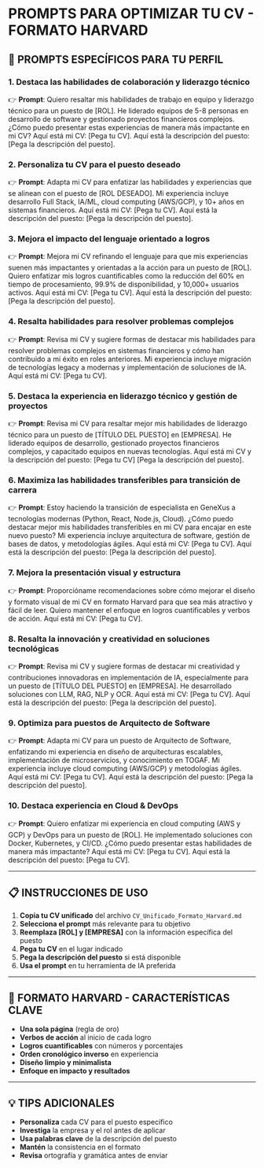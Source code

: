 # PROMPTS PARA OPTIMIZAR TU CV - FORMATO HARVARD

## 🎯 **PROMPTS ESPECÍFICOS PARA TU PERFIL**

### 1. **Destaca las habilidades de colaboración y liderazgo técnico**
👉 **Prompt**: Quiero resaltar mis habilidades de trabajo en equipo y liderazgo técnico para un puesto de [ROL]. He liderado equipos de 5-8 personas en desarrollo de software y gestionado proyectos financieros complejos. ¿Cómo puedo presentar estas experiencias de manera más impactante en mi CV? Aquí está mi CV: [Pega tu CV]. Aquí está la descripción del puesto: [Pega la descripción del puesto].

### 2. **Personaliza tu CV para el puesto deseado**
👉 **Prompt**: Adapta mi CV para enfatizar las habilidades y experiencias que se alinean con el puesto de [ROL DESEADO]. Mi experiencia incluye desarrollo Full Stack, IA/ML, cloud computing (AWS/GCP), y 10+ años en sistemas financieros. Aquí está mi CV: [Pega tu CV]. Aquí está la descripción del puesto: [Pega la descripción del puesto].

### 3. **Mejora el impacto del lenguaje orientado a logros**
👉 **Prompt**: Mejora mi CV refinando el lenguaje para que mis experiencias suenen más impactantes y orientadas a la acción para un puesto de [ROL]. Quiero enfatizar mis logros cuantificables como la reducción del 60% en tiempo de procesamiento, 99.9% de disponibilidad, y 10,000+ usuarios activos. Aquí está mi CV: [Pega tu CV]. Aquí está la descripción del puesto: [Pega la descripción del puesto].

### 4. **Resalta habilidades para resolver problemas complejos**
👉 **Prompt**: Revisa mi CV y sugiere formas de destacar mis habilidades para resolver problemas complejos en sistemas financieros y cómo han contribuido a mi éxito en roles anteriores. Mi experiencia incluye migración de tecnologías legacy a modernas y implementación de soluciones de IA. Aquí está mi CV: [Pega tu CV].

### 5. **Destaca la experiencia en liderazgo técnico y gestión de proyectos**
👉 **Prompt**: Revisa mi CV para resaltar mejor mis habilidades de liderazgo técnico para un puesto de [TÍTULO DEL PUESTO] en [EMPRESA]. He liderado equipos de desarrollo, gestionado proyectos financieros complejos, y capacitado equipos en nuevas tecnologías. Aquí está mi CV y la descripción del puesto: [Pega tu CV] [Pega la descripción del puesto].

### 6. **Maximiza las habilidades transferibles para transición de carrera**
👉 **Prompt**: Estoy haciendo la transición de especialista en GeneXus a tecnologías modernas (Python, React, Node.js, Cloud). ¿Cómo puedo destacar mejor mis habilidades transferibles en mi CV para encajar en este nuevo puesto? Mi experiencia incluye arquitectura de software, gestión de bases de datos, y metodologías ágiles. Aquí está mi CV: [Pega tu CV]. Aquí está la descripción del puesto: [Pega la descripción del puesto].

### 7. **Mejora la presentación visual y estructura**
👉 **Prompt**: Proporcióname recomendaciones sobre cómo mejorar el diseño y formato visual de mi CV en formato Harvard para que sea más atractivo y fácil de leer. Quiero mantener el enfoque en logros cuantificables y verbos de acción. Aquí está mi CV: [Pega tu CV].

### 8. **Resalta la innovación y creatividad en soluciones tecnológicas**
👉 **Prompt**: Revisa mi CV y sugiere formas de destacar mi creatividad y contribuciones innovadoras en implementación de IA, especialmente para un puesto de [TÍTULO DEL PUESTO] en [EMPRESA]. He desarrollado soluciones con LLM, RAG, NLP y OCR. Aquí está mi CV: [Pega tu CV]. Aquí está la descripción del puesto: [Pega la descripción del puesto].

### 9. **Optimiza para puestos de Arquitecto de Software**
👉 **Prompt**: Adapta mi CV para un puesto de Arquitecto de Software, enfatizando mi experiencia en diseño de arquitecturas escalables, implementación de microservicios, y conocimiento en TOGAF. Mi experiencia incluye cloud computing (AWS/GCP) y metodologías ágiles. Aquí está mi CV: [Pega tu CV]. Aquí está la descripción del puesto: [Pega la descripción del puesto].

### 10. **Destaca experiencia en Cloud & DevOps**
👉 **Prompt**: Quiero enfatizar mi experiencia en cloud computing (AWS y GCP) y DevOps para un puesto de [ROL]. He implementado soluciones con Docker, Kubernetes, y CI/CD. ¿Cómo puedo presentar estas habilidades de manera más impactante? Aquí está mi CV: [Pega tu CV]. Aquí está la descripción del puesto: [Pega tu CV].

---

## 📋 **INSTRUCCIONES DE USO**

1. **Copia tu CV unificado** del archivo `CV_Unificado_Formato_Harvard.md`
2. **Selecciona el prompt** más relevante para tu objetivo
3. **Reemplaza [ROL] y [EMPRESA]** con la información específica del puesto
4. **Pega tu CV** en el lugar indicado
5. **Pega la descripción del puesto** si está disponible
6. **Usa el prompt** en tu herramienta de IA preferida

---

## 🎨 **FORMATO HARVARD - CARACTERÍSTICAS CLAVE**

- **Una sola página** (regla de oro)
- **Verbos de acción** al inicio de cada logro
- **Logros cuantificables** con números y porcentajes
- **Orden cronológico inverso** en experiencia
- **Diseño limpio y minimalista**
- **Enfoque en impacto y resultados**

---

## 💡 **TIPS ADICIONALES**

- **Personaliza** cada CV para el puesto específico
- **Investiga** la empresa y el rol antes de aplicar
- **Usa palabras clave** de la descripción del puesto
- **Mantén** la consistencia en el formato
- **Revisa** ortografía y gramática antes de enviar

